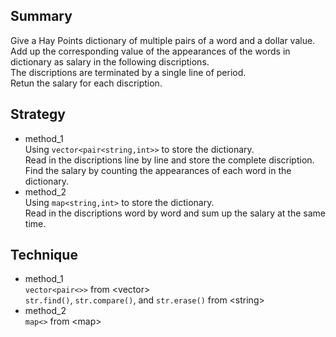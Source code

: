 ## Summary  
Give a Hay Points dictionary of multiple pairs of a word and a dollar value.   
Add up the corresponding value of the appearances of the words in dictionary as salary in the following discriptions.  
The discriptions are terminated by a single line of period.   
Retun the salary for each discription.  

##  Strategy    
- method_1  
Using `vector<pair<string,int>>` to store the dictionary.  
Read in the discriptions line by line and store the complete discription.  
Find the salary by counting the appearances of each word in the dictionary.  
- method_2  
Using `map<string,int>` to store the dictionary.  
Read in the discriptions word by word and sum up the salary at the same time.  

## Technique    
- method_1  
`vector<pair<>>` from \<vector\>  
`str.find()`, `str.compare()`, and `str.erase()` from \<string\>  
- method_2  
`map<>` from \<map\>  
